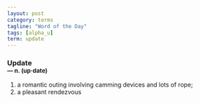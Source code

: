 ```yaml
---
layout: post
category: terms
tagline: "Word of the Day"
tags: [alpha_u]
term: update
---
```


<h3>Update<br/> <small>&mdash; n. (up<span>&middot;</span>date)</small></h3>
<p><ol>
<li>a romantic outing involving camming devices and lots of rope;</li>
<li>a pleasant rendezvous</li>
</ol></p>
